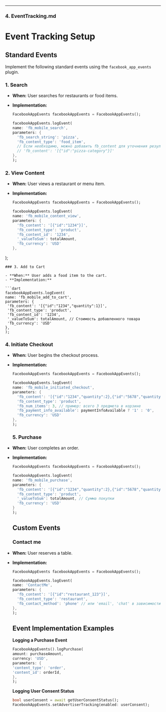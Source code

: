 ---

### **4. EventTracking.md**

# Event Tracking Setup

## Standard Events

Implement the following standard events using the `facebook_app_events` plugin.

### 1. Search

- **When:** User searches for restaurants or food items.
- **Implementation:**

  ```dart
  FacebookAppEvents facebookAppEvents = FacebookAppEvents();
  
  facebookAppEvents.logEvent(
  name: 'fb_mobile_search',
  parameters: {
    'fb_search_string': 'pizza',
    'fb_content_type': 'food_item',
    // Если необходимо, можно добавить fb_content для уточнения результатов:
    // 'fb_content': '[{"id":"pizza-category"}]'
  },
  );
  ```

### 2. View Content

- **When:** User views a restaurant or menu item.
- **Implementation:**

  ```dart
  FacebookAppEvents facebookAppEvents = FacebookAppEvents();
  
  facebookAppEvents.logEvent(
  name: 'fb_mobile_content_view',
  parameters: {
    'fb_content': '[{"id":"1234"}]',
    'fb_content_type': 'product',
    'fb_content_id': '1234',
    '_valueToSum': totalAmount,
    'fb_currency': 'USD'
  },
);
   ```
  ### 3. Add to Cart

- **When:** User adds a food item to the cart.
- **Implementation:**

  ```dart
  facebookAppEvents.logEvent(
  name: 'fb_mobile_add_to_cart',
  parameters: {
    'fb_content': '[{"id":"1234","quantity":1}]',
    'fb_content_type': 'product',
    'fb_content_id': '1234',
    '_valueToSum': totalAmount, // Стоимость добавленного товара
    'fb_currency': 'USD'
  },
  );
   ```
  ### 4. Initiate Checkout

- **When:** User begins the checkout process.
- **Implementation:**

  ```dart
  FacebookAppEvents facebookAppEvents = FacebookAppEvents();

  facebookAppEvents.logEvent(
  name: 'fb_mobile_initiated_checkout',
  parameters: {
    'fb_content': '[{"id":"1234","quantity":2},{"id":"5678","quantity":1}]',
    'fb_content_type': 'product',
    'fb_num_items': 3, // пример: всего 3 предмета в корзине
    'fb_payment_info_available': paymentInfoAvailable ? '1' : '0',
    'fb_currency': 'USD'
  },
  );
   ```
  ### 5. Purchase

- **When:** User completes an order.
- **Implementation:**

  ```dart
  FacebookAppEvents facebookAppEvents = FacebookAppEvents();
  
  facebookAppEvents.logEvent(
  name: 'fb_mobile_purchase',
  parameters: {
    'fb_content': '[{"id":"1234","quantity":2},{"id":"5678","quantity":1}]',
    'fb_content_type': 'product',
    '_valueToSum': totalAmount, // Сумма покупки
    'fb_currency': 'USD'
  }
  );
   ```

  ## Custom Events
  
    ### Contact me

- **When:** User reserves a table.
- **Implementation:**

  ```dart
  FacebookAppEvents facebookAppEvents = FacebookAppEvents();
  
  facebookAppEvents.logEvent(
  name: 'ContactMe',
  parameters: {
    'fb_content': '[{"id":"restaurant_123"}]',
    'fb_content_type': 'restaurant',
    'fb_contact_method': 'phone' // или 'email', 'chat' в зависимости от способа связи
  },
  );
   ```

  ## Event Implementation Examples

  **Logging a Purchase Event**

    ```dart
  FacebookAppEvents().logPurchase(
  amount: purchaseAmount,
  currency: 'USD',
  parameters: {
    'content_type': 'order',
    'content_id': orderId,
  },
  );
  ```
    
  **Logging User Consent Status**
   ```dart
   bool userConsent = await getUserConsentStatus();
   FacebookAppEvents.setAdvertiserTracking(enabled: userConsent);
    ```
   

  
